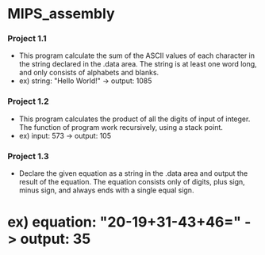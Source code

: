 # MIPS_assembly

### Project 1.1
* This program calculate the sum of the ASCII values of each character in the string declared in the .data area. The string is at least one word long, and only consists of alphabets and blanks.
* ex) string: "Hello World!"  ->  output: 1085

### Project 1.2
* This program calculates the product of all the digits of input of integer. The function of program work recursively, using a stack point.
* ex) input: 573  ->  output: 105

### Project 1.3
* Declare the given equation as a string in the .data area and output the result of the equation. The equation consists only of digits, plus sign, minus sign, and always ends with a single equal sign.
# ex) equation: "20-19+31-43+46=" ->  output: 35
